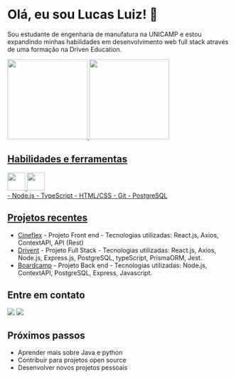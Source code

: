 # Olá, eu sou Lucas Luiz! 👋

Sou estudante de engenharia de manufatura na UNICAMP e estou expandindo minhas habilidades em desenvolvimento web full stack através de uma formação na Driven Education.

<div>
<a href="https://github.com/LucasLuiz01">
<img height="180em" src="https://github-readme-stats.vercel.app/api/top-langs/?username=LucasLuiz01&layout=compact&langs_count=7&theme=dracula"/>
<img height="180em" src="https://github-readme-stats.vercel.app/api?username=LucasLuiz01&show_icons=true&theme=dracula&include_all_commits=true&count_private=true"/>
</div>

## Habilidades e ferramentas
<div>
 <img src="https://cdn.jsdelivr.net/gh/devicons/devicon/icons/javascript/javascript-original.svg" width="40" height="40"/>
 <img src="https://cdn.jsdelivr.net/gh/devicons/devicon/icons/react/react-original-wordmark.svg"width="40" height="40" />
 </div>
- Node.js
- TypeScript
- HTML/CSS
- Git
- PostgreSQL

## Projetos recentes

- [Cineflex](https://github.com/LucasLuiz01/projeto10-cineflex) - Projeto Front end - Tecnologias utilizadas: React.js, Axios, ContextAPI, API (Rest)
- [Drivent](https://github.com/LucasLuiz01/projeto16-boardcamp) - Projeto Full Stack - Tecnologias utilizadas: React.js, Axios, Node.js, Express.js, PostgreSQL, typeScript, PrismaORM, Jest.
- [Boardcamp](https://github.com/Drivent-G2) - Projeto Back end - Tecnologias utilizadas: Node.js, ContextAPI, PostgreSQL, Express, Javascript. 

## Entre em contato
<a href = "lucas.luiz98@hotmail.com"><img src="https://img.shields.io/badge/Gmail-D14836?style=for-the-badge&logo=gmail&logoColor=white" target="_blank"></a>
<a href="https://www.linkedin.com/in/lucas-luiz-a3b9ba1b2/" target="_blank"><img src="https://img.shields.io/badge/-LinkedIn-%230077B5?style=for-the-badge&logo=linkedin&logoColor=white" target="_blank"></a> 

## Próximos passos

- Aprender mais sobre Java e python
- Contribuir para projetos open source
- Desenvolver novos projetos pessoais


